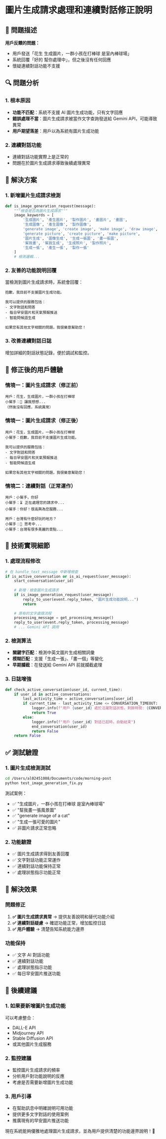 # 圖片生成請求處理和連續對話修正說明

## 🎯 問題描述

**用戶反饋的問題：**
- 用戶發送「花生 生成圖片，一群小孩在打棒球 是室內棒球場」
- 系統回覆「好的 幫你處理中」，但之後沒有任何回應
- 懷疑連續對話功能不支援

## 🔍 問題分析

### 1. 根本原因
- **功能不匹配**：系統不支援 AI 圖片生成功能，只有文字回應
- **錯誤處理不當**：圖片生成請求被當作文字查詢發送給 Gemini API，可能導致異常
- **用戶期望落差**：用戶以為系統有圖片生成功能

### 2. 連續對話功能
- 連續對話功能實際上是正常的
- 問題在於圖片生成請求導致後續處理異常

## 🚀 解決方案

### 1. 新增圖片生成請求檢測
```python
def is_image_generation_request(message):
    """檢查是否為圖片生成請求"""
    image_keywords = [
        '生成圖片', '產生圖片', '製作圖片', '畫圖片', '畫圖',
        '生成圖像', '產生圖像', '製作圖像', 
        'generate image', 'create image', 'make image', 'draw image',
        'generate picture', 'create picture', 'make picture',
        '圖片生成', '圖像生成', '生成一張圖', '畫一張圖',
        '幫我畫', '幫我生成', '生成照片', '製作照片',
        '生成一張', '產生一張', '製作一張'
    ]
    # 檢測邏輯...
```

### 2. 友善的功能說明回覆
當檢測到圖片生成請求時，系統會回覆：
```
抱歉，我目前不支援圖片生成功能。

我可以提供的服務包括：
- 文字對話和問答
- 每日早安圖片和天氣預報推送
- 智能問候語生成

如果您有其他文字相關的問題，我很樂意幫助您！
```

### 3. 改善連續對話日誌
增加詳細的對話狀態記錄，便於調試和監控。

## 📱 修正後的用戶體驗

### 情境一：圖片生成請求（修正前）
```
用戶：花生，生成圖片，一群小孩在打棒球
小幫手：🤔 讓我想想...
（然後沒有回應，系統異常）
```

### 情境一：圖片生成請求（修正後）
```
用戶：花生，生成圖片，一群小孩在打棒球  
小幫手：抱歉，我目前不支援圖片生成功能。

我可以提供的服務包括：
- 文字對話和問答
- 每日早安圖片和天氣預報推送
- 智能問候語生成

如果您有其他文字相關的問題，我很樂意幫助您！
```

### 情境二：連續對話（正常運作）
```
用戶：小幫手，你好
小幫手：⏳ 正在處理您的請求中...
小幫手：你好！很高興為您服務...

用戶：台灣有什麼好玩的地方？
小幫手：💭 思考中...
小幫手：台灣有很多美麗的景點...
```

## 🔧 技術實現細節

### 1. 處理流程修改
```python
# 在 handle_text_message 中新增檢查
if is_active_conversation or is_ai_request(user_message):
    start_conversation(user_id)
    
    # 新增：檢查圖片生成請求
    if is_image_generation_request(user_message):
        reply_to_user(event.reply_token, "圖片生成功能說明...")
        return
    
    # 原有的文字處理流程
    processing_message = get_processing_message()
    reply_to_user(event.reply_token, processing_message)
    # ... Gemini API 調用
```

### 2. 檢測算法
- **關鍵字匹配**：檢測中英文圖片生成相關詞彙
- **模糊匹配**：支援「生成一張」、「畫一個」等變化
- **早期攔截**：在發送給 Gemini API 前就攔截處理

### 3. 日誌增強
```python
def check_active_conversation(user_id, current_time):
    if user_id in active_conversations:
        last_activity_time = active_conversations[user_id]
        if current_time - last_activity_time <= CONVERSATION_TIMEOUT:
            logger.info(f"用戶 {user_id} 處於活躍對話狀態，剩餘時間: {CONVERSATION_TIMEOUT - (current_time - last_activity_time):.1f} 秒")
            return True
        else:
            logger.info(f"用戶 {user_id} 對話已超時，自動結束")
            end_conversation(user_id)
            return False
    return False
```

## ✅ 測試驗證

### 1. 圖片生成檢測測試
```bash
cd /Users/al02451008/Documents/code/morning-post
python test_image_generation_fix.py
```

測試案例：
- ✅ "生成圖片，一群小孩在打棒球 是室內棒球場"
- ✅ "幫我畫一張風景圖" 
- ✅ "generate image of a cat"
- ✅ "生成一張可愛的圖片"
- ✅ 非圖片請求正常忽略

### 2. 功能驗證
- ✅ 圖片生成請求得到友善回覆
- ✅ 文字對話功能正常運作
- ✅ 連續對話功能保持正常
- ✅ 處理狀態指示功能正常

## 🎯 解決效果

### 問題修正
1. **✅ 圖片生成請求異常** → 提供友善說明和替代功能介紹
2. **✅ 連續對話疑慮** → 確認功能正常，增加監控日誌
3. **✅ 用戶體驗** → 清楚告知系統能力邊界

### 功能保持
- ✅ 文字 AI 對話功能
- ✅ 連續對話功能
- ✅ 處理狀態指示功能
- ✅ 每日早安圖片推送功能

## 🚀 後續建議

### 1. 如果要新增圖片生成功能
可以考慮整合：
- DALL-E API
- Midjourney API
- Stable Diffusion API
- 或其他圖片生成服務

### 2. 監控建議
- 監控圖片生成請求的頻率
- 分析用戶對功能說明的反應
- 考慮是否需要新增圖片生成功能

### 3. 用戶引導
- 在幫助訊息中明確說明可用功能
- 提供更多文字對話的使用案例
- 推廣現有的早安圖片推送功能

現在系統能夠優雅地處理圖片生成請求，並為用戶提供清楚的功能邊界說明！🎉
